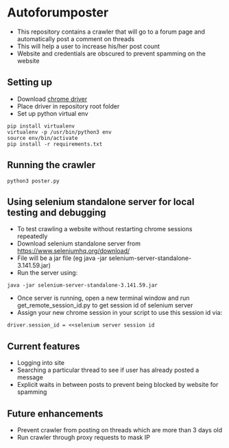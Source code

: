 # Autoforumposter
* This repository contains a crawler that will go to a forum page and automatically post a comment on threads  
* This will help a user to increase his/her post count  
* Website and credentials are obscured to prevent spamming on the website  

## Setting up
* Download [chrome driver](https://sites.google.com/a/chromium.org/chromedriver/)   
* Place driver in repository root folder  
* Set up python virtual env
```
pip install virtualenv  
virtualenv -p /usr/bin/python3 env  
source env/bin/activate  
pip install -r requirements.txt
```

## Running the crawler
```
python3 poster.py
```

## Using selenium standalone server for local testing and debugging
* To test crawling a website without restarting chrome sessions repeatedly
* Download selenium standalone server from https://www.seleniumhq.org/download/
* File will be a jar file (eg java -jar selenium-server-standalone-3.141.59.jar)
* Run the server using:
```
java -jar selenium-server-standalone-3.141.59.jar
```
* Once server is running, open a new terminal window and run get_remote_session_id.py to get session id of selenium server
* Assign your new chrome session in your script to use this session id via:
```
driver.session_id = <<selenium server session id
```

## Current features
* Logging into site  
* Searching a particular thread to see if user has already posted a message  
* Explicit waits in between posts to prevent being blocked by website for spamming  

## Future enhancements  
* Prevent crawler from posting on threads which are more than 3 days old  
* Run crawler through proxy requests to mask IP